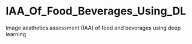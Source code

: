# IAA_Of_Food_Beverages_Using_DL
Image aesthetics assessment (IAA) of food and beverages using deep learning
